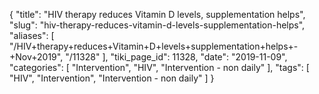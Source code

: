 {
    "title": "HIV therapy reduces Vitamin D levels, supplementation helps",
    "slug": "hiv-therapy-reduces-vitamin-d-levels-supplementation-helps",
    "aliases": [
        "/HIV+therapy+reduces+Vitamin+D+levels+supplementation+helps+-+Nov+2019",
        "/11328"
    ],
    "tiki_page_id": 11328,
    "date": "2019-11-09",
    "categories": [
        "Intervention",
        "HIV",
        "Intervention - non daily"
    ],
    "tags": [
        "HIV",
        "Intervention",
        "Intervention - non daily"
    ]
}